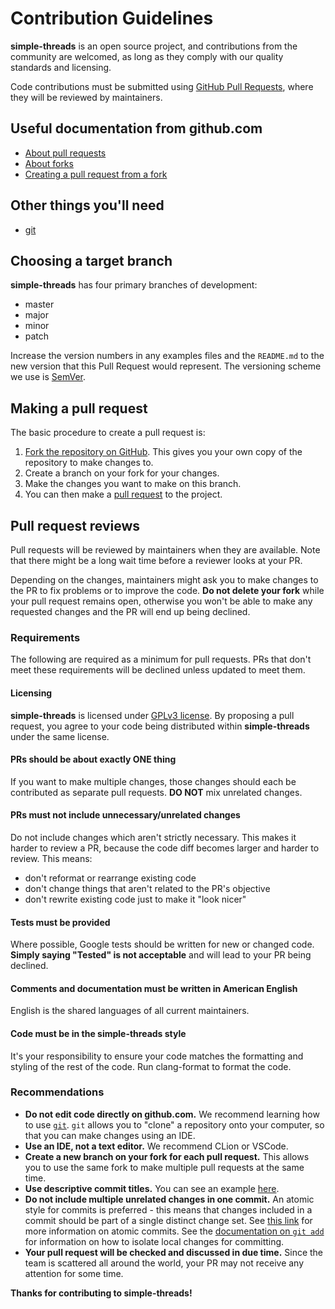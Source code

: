 # Contribution Guidelines

**simple-threads** is an open source project, and contributions from the community are welcomed, as long as they comply with our quality standards and licensing.

Code contributions must be submitted using [GitHub Pull Requests](https://github.com/pmmp/PocketMine-MP/pulls), where they will be reviewed by maintainers.

## Useful documentation from github.com
- [About pull requests](https://docs.github.com/en/github/collaborating-with-pull-requests/proposing-changes-to-your-work-with-pull-requests/about-pull-requests)
- [About forks](https://docs.github.com/en/github/collaborating-with-pull-requests/working-with-forks/about-forks)
- [Creating a pull request from a fork](https://docs.github.com/en/github/collaborating-with-pull-requests/proposing-changes-to-your-work-with-pull-requests/creating-a-pull-request-from-a-fork)

## Other things you'll need
- [git](https://git-scm.com/)

## Choosing a target branch

**simple-threads** has four primary branches of development:
- master
- major
- minor
- patch

Increase the version numbers in any examples files and the `README.md` to the new version that this Pull Request would represent. The versioning scheme we use is [SemVer](http://semver.org/).

## Making a pull request
The basic procedure to create a pull request is:
1. [Fork the repository on GitHub](https://github.com/pmmp/PocketMine-MP/fork). This gives you your own copy of the repository to make changes to.
2. Create a branch on your fork for your changes.
3. Make the changes you want to make on this branch.
4. You can then make a [pull request](https://github.com/pmmp/PocketMine-MP/pull/new) to the project.

## Pull request reviews
Pull requests will be reviewed by maintainers when they are available.
Note that there might be a long wait time before a reviewer looks at your PR.

Depending on the changes, maintainers might ask you to make changes to the PR to fix problems or to improve the code.
**Do not delete your fork** while your pull request remains open, otherwise you won't be able to make any requested changes and the PR will end up being declined.

### Requirements
The following are required as a minimum for pull requests. PRs that don't meet these requirements will be declined unless updated to meet them.

#### Licensing
**simple-threads** is licensed under [GPLv3 license](LICENSE).
By proposing a pull request, you agree to your code being distributed within **simple-threads** under the same license.

#### PRs should be about exactly ONE thing
If you want to make multiple changes, those changes should each be contributed as separate pull requests. **DO NOT** mix unrelated changes.

#### PRs must not include unnecessary/unrelated changes
Do not include changes which aren't strictly necessary. This makes it harder to review a PR, because the code diff becomes larger and harder to review.
This means:
- don't reformat or rearrange existing code
- don't change things that aren't related to the PR's objective
- don't rewrite existing code just to make it "look nicer"

#### Tests must be provided
Where possible, Google tests should be written for new or changed code.
**Simply saying "Tested" is not acceptable** and will lead to your PR being declined.

#### Comments and documentation must be written in American English
English is the shared languages of all current maintainers.

#### Code must be in the simple-threads style
It's your responsibility to ensure your code matches the formatting and styling of the rest of the code.
Run clang-format to format the code.

### Recommendations

- **Do not edit code directly on github.com.** We recommend learning how to use [`git`](https://git-scm.com). `git` allows you to "clone" a repository onto your computer, so that you can make changes using an IDE.
- **Use an IDE, not a text editor.** We recommend CLion or VSCode.
- **Create a new branch on your fork for each pull request.** This allows you to use the same fork to make multiple pull requests at the same time.
- **Use descriptive commit titles.** You can see an example [here](http://tbaggery.com/2008/04/19/a-note-about-git-commit-messages.html).
- **Do not include multiple unrelated changes in one commit.** An atomic style for commits is preferred - this means that changes included in a commit should be part of a single distinct change set. See [this link](https://www.freshconsulting.com/atomic-commits/) for more information on atomic commits. See the [documentation on `git add`](https://git-scm.com/docs/git-add) for information on how to isolate local changes for committing.
- **Your pull request will be checked and discussed in due time.** Since the team is scattered all around the world, your PR may not receive any attention for some time.

**Thanks for contributing to simple-threads!**